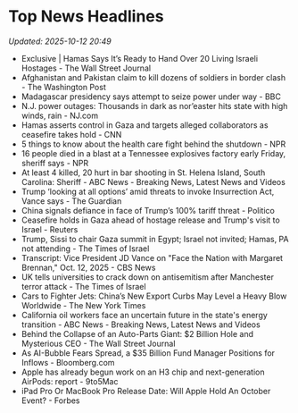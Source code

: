 # Top News Headlines

_Updated: 2025-10-12 20:49_

- Exclusive | Hamas Says It’s Ready to Hand Over 20 Living Israeli Hostages - The Wall Street Journal
- Afghanistan and Pakistan claim to kill dozens of soldiers in border clash - The Washington Post
- Madagascar presidency says attempt to seize power under way - BBC
- N.J. power outages: Thousands in dark as nor’easter hits state with high winds, rain - NJ.com
- Hamas asserts control in Gaza and targets alleged collaborators as ceasefire takes hold - CNN
- 5 things to know about the health care fight behind the shutdown - NPR
- 16 people died in a blast at a Tennessee explosives factory early Friday, sheriff says - NPR
- At least 4 killed, 20 hurt in bar shooting in St. Helena Island, South Carolina: Sheriff - ABC News - Breaking News, Latest News and Videos
- Trump ‘looking at all options’ amid threats to invoke Insurrection Act, Vance says - The Guardian
- China signals defiance in face of Trump’s 100% tariff threat - Politico
- Ceasefire holds in Gaza ahead of hostage release and Trump's visit to Israel - Reuters
- Trump, Sissi to chair Gaza summit in Egypt; Israel not invited; Hamas, PA not attending - The Times of Israel
- Transcript: Vice President JD Vance on "Face the Nation with Margaret Brennan," Oct. 12, 2025 - CBS News
- UK tells universities to crack down on antisemitism after Manchester terror attack - The Times of Israel
- Cars to Fighter Jets: China’s New Export Curbs May Level a Heavy Blow Worldwide - The New York Times
- California oil workers face an uncertain future in the state's energy transition - ABC News - Breaking News, Latest News and Videos
- Behind the Collapse of an Auto-Parts Giant: $2 Billion Hole and Mysterious CEO - The Wall Street Journal
- As AI-Bubble Fears Spread, a $35 Billion Fund Manager Positions for Inflows - Bloomberg.com
- Apple has already begun work on an H3 chip and next-generation AirPods: report - 9to5Mac
- iPad Pro Or MacBook Pro Release Date: Will Apple Hold An October Event? - Forbes